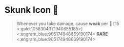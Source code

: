 # Skunk Icon 🦨 
> Whenever you take damage, cause __weak__ per 👥 [15 <:gold:1058304371940655185>]
<:engram_blue:905174948669190174> __RARE__ <:engram_blue:905174948669190174>
